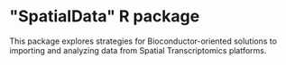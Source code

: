 # "SpatialData" R package

This package explores strategies for Bioconductor-oriented solutions to
importing and analyzing data from Spatial Transcriptomics platforms.
